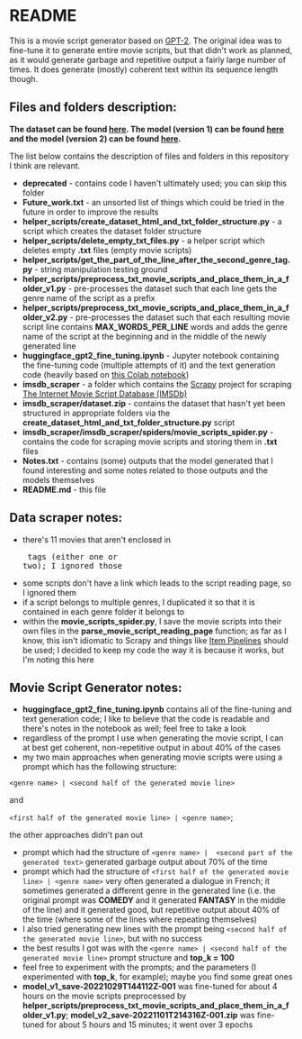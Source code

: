 # README

This is a movie script generator based on [GPT-2](https://en.wikipedia.org/wiki/GPT-2). The original idea was to fine-tune it to generate entire movie scripts, but that didn't work as planned, as it would generate garbage and repetitive output a fairly large number of times. It does generate (mostly) coherent text within its sequence length though.
 
## Files and folders description:

**The dataset can be found [here](https://drive.google.com/file/d/1au3Qk0OyPJ9Dcozu7yV7hzh6PX7j6CBF/view?usp=share_link). The model (version 1) can be found [here](https://drive.google.com/file/d/1P8CGGWo63UHYm_yeJlR7jBqkGLe9Yeuw/view?usp=share_link) and the model (version 2) can be found [here](https://drive.google.com/file/d/1mMG0O-TLQO2NXdDGYQH8pOC9mXM_lX9b/view?usp=share_link).**

The list below contains the description of files and folders in this repository I think are relevant. 

 - **deprecated** - contains code I haven't ultimately used; you can skip this folder
 - **Future_work.txt** - an unsorted list of things which could be tried in the future in order to improve the results
 - **helper_scripts/create_dataset_html_and_txt_folder_structure.py** - a script which creates the dataset folder structure
 - **helper_scripts/delete_empty_txt_files.py** - a helper script which deletes empty **.txt** files (empty movie scripts)
 - **helper_scripts/get_the_part_of_the_line_after_the_second_genre_tag.py** - string manipulation testing ground
 - **helper_scripts/preprocess_txt_movie_scripts_and_place_them_in_a_folder_v1.py** - pre-processes the dataset such that each line gets the genre name of the script as a prefix
 - **helper_scripts/preprocess_txt_movie_scripts_and_place_them_in_a_folder_v2.py** - pre-processes the dataset such that each resulting movie script line contains **MAX_WORDS_PER_LINE** words and adds the genre name of the script at the beginning and in the middle of the newly generated line
 - **huggingface_gpt2_fine_tuning.ipynb** - Jupyter notebook containing the fine-tuning code (multiple attempts of it) and the text generation code (heavily based on [this Colab notebook](https://reyfarhan.com/posts/easy-gpt2-finetuning-huggingface/))
 - **imsdb_scraper** - a folder which contains the [Scrapy](https://scrapy.org/) project for scraping [The Internet Movie Script Database (IMSDb)](https://imsdb.com/)
 - **imsdb_scraper/dataset.zip** - contains the dataset that hasn't yet been structured in appropriate folders via the **create_dataset_html_and_txt_folder_structure.py** script
 - **imsdb_scraper/imsdb_scraper/spiders/movie_scripts_spider.py** - contains the code for scraping movie scripts and storing them in **.txt** files
 - **Notes.txt** - contains (some) outputs that the model generated that I found interesting and some notes related to those outputs and the models themselves
 - **README.md** - this file
 
 
## Data scraper notes:

 - there's 11 movies that aren't enclosed in <pre> tags (either one or two); I ignored those
 - some scripts don't have a link which leads to the script reading page, so I ignored them
 - if a script belongs to multiple genres, I duplicated it so that it is contained in each genre folder it belongs to
 - within the **movie_scripts_spider.py**, I save the movie scripts into their own files in the **parse_movie_script_reading_page** function; as far as I know, this isn't idiomatic to Scrapy and things like [Item Pipelines](https://docs.scrapy.org/en/latest/topics/item-pipeline.html) should be used; I decided to keep my code the way it is because it works, but I'm noting this here
 
## Movie Script Generator notes:
 
 - **huggingface_gpt2_fine_tuning.ipynb** contains all of the fine-tuning and text generation code; I like to believe that the code is readable and there's notes in the notebook as well; feel free to take a look
 - regardless of the prompt I use when generating the movie script, I can at best get coherent, non-repetitive output in about 40% of the cases
 - my two main approaches when generating movie scripts were using a prompt which has the following structure:
 
 `<genre name> | <second half of the generated movie line>`
 
 and
 
 `<first half of the generated movie line> | <genre name>`;
 
 the other approaches didn't pan out
 - prompt which had the structure of `<genre name> |  <second part of the generated text>` generated garbage output about 70% of the time
 - prompt which had the structure of `<first half of the generated movie line> | <genre name>` very often generated a dialogue in French; it sometimes generated a different genre in the generated line (i.e. the original prompt was **COMEDY** and it generated **FANTASY** in the middle of the line) and it generated good, but repetitive output about 40% of the time (where some of the lines where repeating themselves)
 - I also tried generating new lines with the prompt being `<second half of the generated movie line>`, but with no success
 - the best results I got was with the `<genre name> | <second half of the generated movie line>` prompt structure and **top_k = 100**
 - feel free to experiment with the prompts; and the parameters (I experimented with **top_k**, for example); maybe you find some great ones
 - **model_v1_save-20221029T144112Z-001** was fine-tuned for about 4 hours on the movie scripts preprocessed by **helper_scripts/preprocess_txt_movie_scripts_and_place_them_in_a_folder_v1.py**; **model_v2_save-20221101T214316Z-001.zip** was fine-tuned for about 5 hours and 15 minutes; it went over 3 epochs
